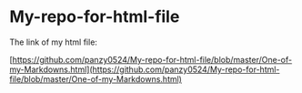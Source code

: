 # My-repo-for-html-file 


The link of my html file:

[https://github.com/panzy0524/My-repo-for-html-file/blob/master/One-of-my-Markdowns.html](https://github.com/panzy0524/My-repo-for-html-file/blob/master/One-of-my-Markdowns.html)
